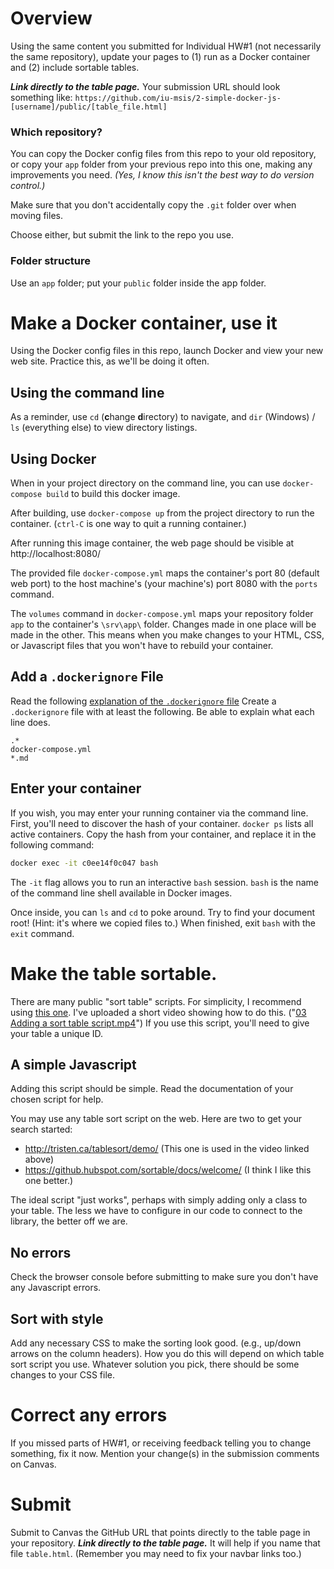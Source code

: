 
# Overview
Using the same content you submitted for Individual HW#1 (not necessarily the same repository), update your pages to (1)  run as a Docker container and (2) include sortable tables.

_**Link directly to the table page.**_ Your submission URL should look something like: `https://github.com/iu-msis/2-simple-docker-js-[username]/public/[table_file.html]`

### Which repository?
You can copy the Docker config files from this repo to your old repository, or copy your `app` folder from your previous repo into this one, making any improvements you need. _(Yes, I know this isn't the best way to do version control.)_

Make sure that you don't accidentally copy the `.git` folder over when moving files.

Choose either, but submit the link to the repo you use.

### Folder structure

Use an `app` folder; put your `public` folder inside the app folder.

# Make a Docker container, use it
Using the Docker config files in this repo, launch Docker and view your new web site. Practice this, as we'll be doing it often.

## Using the command line
As a reminder, use `cd` (**c**hange **d**irectory) to navigate, and `dir` (Windows) / `ls` (everything else) to view directory listings.

## Using Docker
When in your project directory on the command line, you can use `docker-compose build` to build this docker image.

After building, use `docker-compose up` from the project directory to run the container. (`ctrl-C` is one way to quit a running container.)

After running this image container, the web page should be visible at http://localhost:8080/

The provided file `docker-compose.yml` maps the container's port 80 (default web port) to the host machine's (your machine's) port 8080 with the `ports` command.

The `volumes` command in `docker-compose.yml` maps your repository folder `app` to the container's `\srv\app\` folder. Changes made in one place will be made in the other. This means when you make changes to your HTML, CSS, or Javascript files that you won't have to rebuild your container.

## Add a `.dockerignore` File
Read the following [explanation of the `.dockerignore` file](https://blog.codeship.com/leveraging-the-dockerignore-file-to-create-smaller-images/)
Create a `.dockerignore` file with at least the following. Be able to explain what each line does.

```
.*
docker-compose.yml
*.md
```

## Enter your container

If you wish, you may enter your running container via the command line. First, you'll need to discover the hash of your container. `docker ps` lists all active containers. Copy the hash from your container, and replace it in the following command:

```bash
docker exec -it c0ee14f0c047 bash
```

The `-it` flag allows you to run an interactive `bash` session. `bash` is the name of the command line shell available in Docker images.

Once inside, you can `ls` and `cd` to poke around. Try to find your document root! (Hint: it's where we copied files to.) When finished, exit `bash` with the `exit` command.


# Make the table sortable.

There are many public "sort table" scripts. For simplicity, I recommend using [this one](http://tristen.ca/tablesort/demo/). I've uploaded a short video showing how to do this. ("[03 Adding a sort table script.mp4](https://iu.mediaspace.kaltura.com/media/03+Adding+a+sort+table+script/1_9cd5rcdg)") If you use this script, you'll need to give your table a unique ID.

## A simple Javascript

Adding this script should be simple. Read the documentation of your chosen script for help.

You may use any table sort script on the web. Here are two to get your search started:

* http://tristen.ca/tablesort/demo/ (This one is used in the video linked above)
* https://github.hubspot.com/sortable/docs/welcome/ (I think I like this one better.)

The ideal script "just works", perhaps with simply adding only a class to your table. The less we have to configure in our code to connect to the library, the better off we are.

## No errors
Check the browser console before submitting to make sure you don't have any Javascript errors.

## Sort with style
Add any necessary CSS to make the sorting look good. (e.g., up/down arrows on the column headers). How you do this will depend on which table sort script you use. Whatever solution you pick, there should be some changes to your CSS file.

# Correct any errors
If you missed parts of HW#1, or receiving feedback telling you to change something, fix it now. Mention your change(s) in the submission comments on Canvas.

# Submit
Submit to Canvas the GitHub URL that points directly to the table page in your repository. _**Link directly to the table page.**_ It will help if you name that file `table.html`. (Remember you may need to fix your navbar links too.)
